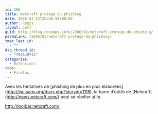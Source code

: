 ```yaml
---
id: 186
title: Netcraft protège du phishing
date: 2006-02-23T20:56:59+00:00
author: Régis
layout: post
guid: http://blog.decamps.info/2006/02/netcraft-protege-du-phishing/
permalink: /2006/02/netcraft-protege-du-phishing/
tmac_last_id:
  - ""
dsq_thread_id:
  - "794649744"
categories:
  - Extensions
tags:
  - Firefox
---
```

Avec les tentatives de \[phishing de plus en plus élaborées\](http://isc.sans.org/diary.php?storyid=1118), la barre d&rsquo;outils de \[Netcraft\](http://news.netcraft.com/) peut se révéler utile.

http://toolbar.netcraft.com/